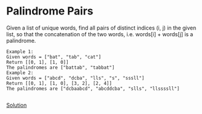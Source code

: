 # Palindrome Pairs
Given a list of unique words, find all pairs of distinct indices (i, j) in the given list, so that the concatenation of the two words, i.e. words[i] + words[j] is a palindrome.
``` 
Example 1:
Given words = ["bat", "tab", "cat"]
Return [[0, 1], [1, 0]]
The palindromes are ["battab", "tabbat"]
Example 2:
Given words = ["abcd", "dcba", "lls", "s", "sssll"]
Return [[0, 1], [1, 0], [3, 2], [2, 4]]
The palindromes are ["dcbaabcd", "abcddcba", "slls", "llssssll"]


```

[Solution](./src/Main.java)